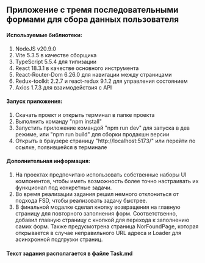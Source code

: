## Приложение с тремя последовательными формами для сбора данных пользователя

#### Используемые библиотеки:

1. NodeJS v20.9.0
2. Vite 5.3.5 в качестве сборщика
3. TypeScript 5.5.4 для типизации
4. React 18.3.1 в качестве основного инструмента
5. React-Router-Dom 6.26.0 для навигации между страницами
6. Redux-toolkit 2.2.7 и react-redux 9.1.2 для управления состоянием
7. Axios 1.7.3 для взаимодействия с API

#### Запуск приложения:

1. Скачать проект и открыть терминал в папке проекта
2. Выполнить команду "npm install"
3. Запустить приложение командой "npm run dev" для запуска в дев режиме, или "npm run build" для сборки продакшн версии
4. Открыть в браузере страницу "http://localhost:5173/" или перейти по ссылке, появившейся в терминале

#### Дополнительная информация:

1. На проектах предпочитаю использовать собственные наборы UI компонентов, чтобы иметь возможность более точно настраивать их функционал под конкретные задачи.
2. Во время реализации задания решил немного отклониться от подхода FSD, чтобы реализовать задачу быстрее.
3. В финальной модалке сделал кнопку возвращения на главную страницу для повторного заполнения форм. Соответственно, добавил главную страницу с кнопкой для перехода к заполнению самих форм. Также предусмотрена страница NorFoundPage, которая открывается в случае неправильного URL адреса и Loader для асинхронной подгрузки страниц.

#### Текст задания располагается в файле Task.md
